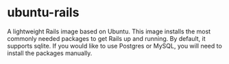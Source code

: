 # ubuntu-rails
A lightweight Rails image based on Ubuntu. This image installs the most commonly needed packages to get Rails up and running. By default, it supports sqlite. If you would like to use Postgres or MySQL, you will need to install the packages manually.
